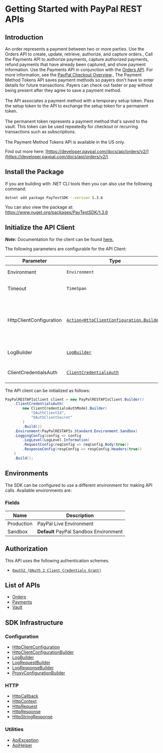 
# Getting Started with PayPal REST APIs

## Introduction

An order represents a payment between two or more parties. Use the Orders API to create, update, retrieve, authorize, and capture orders., Call the Payments API to authorize payments, capture authorized payments, refund payments that have already been captured, and show payment information. Use the Payments API in conjunction with the <a href="/docs/api/orders/v2/">Orders API</a>. For more information, see the <a href="/docs/checkout/">PayPal Checkout Overview</a>., The Payment Method Tokens API saves payment methods so payers don't have to enter details for future transactions. Payers can check out faster or pay without being present after they agree to save a payment method.<br><br>The API associates a payment method with a temporary setup token. Pass the setup token to the API to exchange the setup token for a permanent token.<br><br>The permanent token represents a payment method that's saved to the vault. This token can be used repeatedly for checkout or recurring transactions such as subscriptions.<br><br>The Payment Method Tokens API is available in the US only.

Find out more here: [https://developer.paypal.com/docs/api/orders/v2/](https://developer.paypal.com/docs/api/orders/v2/)

## Install the Package

If you are building with .NET CLI tools then you can also use the following command:

```bash
dotnet add package PayTestSDK --version 1.3.6
```

You can also view the package at:
https://www.nuget.org/packages/PayTestSDK/1.3.6

## Initialize the API Client

**_Note:_** Documentation for the client can be found [here.](https://www.github.com/tahaali2000/pay-test-dotnet-sdk/tree/1.3.6/doc/client.md)

The following parameters are configurable for the API Client:

| Parameter | Type | Description |
|  --- | --- | --- |
| Environment | `Environment` | The API environment. <br> **Default: `Environment.Sandbox`** |
| Timeout | `TimeSpan` | Http client timeout.<br>*Default*: `TimeSpan.FromSeconds(100)` |
| HttpClientConfiguration | [`Action<HttpClientConfiguration.Builder>`](https://www.github.com/tahaali2000/pay-test-dotnet-sdk/tree/1.3.6/doc/http-client-configuration-builder.md) | Action delegate that configures the HTTP client by using the HttpClientConfiguration.Builder for customizing API call settings.<br>*Default*: `new HttpClient()` |
| LogBuilder | [`LogBuilder`](https://www.github.com/tahaali2000/pay-test-dotnet-sdk/tree/1.3.6/doc/log-builder.md) | Represents the logging configuration builder for API calls |
| ClientCredentialsAuth | [`ClientCredentialsAuth`](https://www.github.com/tahaali2000/pay-test-dotnet-sdk/tree/1.3.6/doc/auth/oauth-2-client-credentials-grant.md) | The Credentials Setter for OAuth 2 Client Credentials Grant |

The API client can be initialized as follows:

```csharp
PayPalRESTAPIsClient client = new PayPalRESTAPIsClient.Builder()
    .ClientCredentialsAuth(
        new ClientCredentialsAuthModel.Builder(
            "OAuthClientId",
            "OAuthClientSecret"
        )
        .Build())
    .Environment(PayPalRESTAPIs.Standard.Environment.Sandbox)
    .LoggingConfig(config => config
        .LogLevel(LogLevel.Information)
        .RequestConfig(reqConfig => reqConfig.Body(true))
        .ResponseConfig(respConfig => respConfig.Headers(true))
    )
    .Build();
```

## Environments

The SDK can be configured to use a different environment for making API calls. Available environments are:

### Fields

| Name | Description |
|  --- | --- |
| Production | PayPal Live Environment |
| Sandbox | **Default** PayPal Sandbox Environment |

## Authorization

This API uses the following authentication schemes.

* [`Oauth2 (OAuth 2 Client Credentials Grant)`](https://www.github.com/tahaali2000/pay-test-dotnet-sdk/tree/1.3.6/doc/auth/oauth-2-client-credentials-grant.md)

## List of APIs

* [Orders](https://www.github.com/tahaali2000/pay-test-dotnet-sdk/tree/1.3.6/doc/controllers/orders.md)
* [Payments](https://www.github.com/tahaali2000/pay-test-dotnet-sdk/tree/1.3.6/doc/controllers/payments.md)
* [Vault](https://www.github.com/tahaali2000/pay-test-dotnet-sdk/tree/1.3.6/doc/controllers/vault.md)

## SDK Infrastructure

### Configuration

* [HttpClientConfiguration](https://www.github.com/tahaali2000/pay-test-dotnet-sdk/tree/1.3.6/doc/http-client-configuration.md)
* [HttpClientConfigurationBuilder](https://www.github.com/tahaali2000/pay-test-dotnet-sdk/tree/1.3.6/doc/http-client-configuration-builder.md)
* [LogBuilder](https://www.github.com/tahaali2000/pay-test-dotnet-sdk/tree/1.3.6/doc/log-builder.md)
* [LogRequestBuilder](https://www.github.com/tahaali2000/pay-test-dotnet-sdk/tree/1.3.6/doc/log-request-builder.md)
* [LogResponseBuilder](https://www.github.com/tahaali2000/pay-test-dotnet-sdk/tree/1.3.6/doc/log-response-builder.md)
* [ProxyConfigurationBuilder](https://www.github.com/tahaali2000/pay-test-dotnet-sdk/tree/1.3.6/doc/proxy-configuration-builder.md)

### HTTP

* [HttpCallback](https://www.github.com/tahaali2000/pay-test-dotnet-sdk/tree/1.3.6/doc/http-callback.md)
* [HttpContext](https://www.github.com/tahaali2000/pay-test-dotnet-sdk/tree/1.3.6/doc/http-context.md)
* [HttpRequest](https://www.github.com/tahaali2000/pay-test-dotnet-sdk/tree/1.3.6/doc/http-request.md)
* [HttpResponse](https://www.github.com/tahaali2000/pay-test-dotnet-sdk/tree/1.3.6/doc/http-response.md)
* [HttpStringResponse](https://www.github.com/tahaali2000/pay-test-dotnet-sdk/tree/1.3.6/doc/http-string-response.md)

### Utilities

* [ApiException](https://www.github.com/tahaali2000/pay-test-dotnet-sdk/tree/1.3.6/doc/api-exception.md)
* [ApiHelper](https://www.github.com/tahaali2000/pay-test-dotnet-sdk/tree/1.3.6/doc/api-helper.md)

